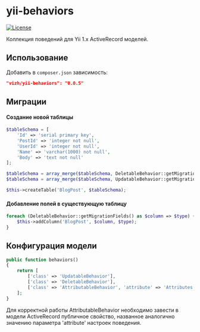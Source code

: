 yii-behaviors
==============

[![License](https://poser.pugx.org/happyproff/yii-easyimages/license.svg)](https://packagist.org/packages/happyproff/yii-easyimages)

Коллекция поведений для Yii 1.x ActiveRecord моделей.

## Использование

Добавить в `composer.json` зависимость:

```json
"vizh/yii-behaviors": "0.0.5"
```

## Миграции

#### Создание новой таблицы

```php
$tableSchema = [
	'Id' => 'serial primary key',
	'PostId' => 'integer not null',
	'UserId' => 'integer not null',
	'Name' => 'varchar(1000) not null',
	'Body' => 'text not null'
];

$tableSchema = array_merge($tableSchema, DeletableBehavior::getMigrationFields());
$tableSchema = array_merge($tableSchema, UpdatableBehavior::getMigrationFields());

$this->createTable('BlogPost', $tableSchema);
```

#### Добавление полей в существующую таблицу

```php
foreach (DeletableBehavior::getMigrationFields() as $column => $type) {
	$this->addColumn('BlogPost', $column, $type);
}
```

## Конфигурация модели

```php
public function behaviors()
{
	return [
		['class' => 'UpdatableBehavior'],
		['class' => 'DeletableBehavior'],
		['class' => 'AttributableBehavior', 'attribute' => 'Attributes']
	];
}
```

Для корректной работы AttributableBehavior необходимо завести в модели ActiveRecord публичное свойство, названное аналогично значению параметра 'attribute' настроек поведения.